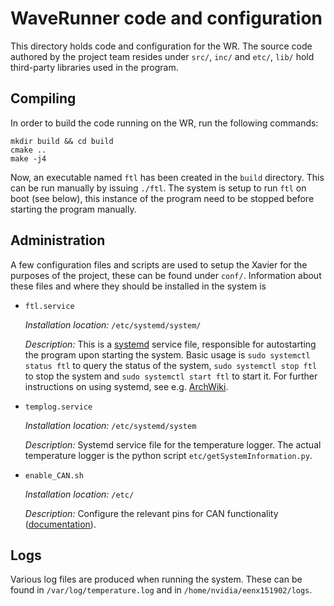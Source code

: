 # WaveRunner code and configuration

This directory holds code and configuration for the WR. The source code authored by the project team resides under `src/`, `inc/` and `etc/`,
`lib/` hold third-party libraries used in the program. 

## Compiling

In order to build the code running on the WR, run the following commands:

```
mkdir build && cd build
cmake ..
make -j4
```

Now, an executable named `ftl` has been created in the `build` directory. This can be run manually by issuing `./ftl`.
The system is setup to run `ftl` on boot (see below), this instance of the program need to be stopped before starting the program
manually.

## Administration

A few configuration files and scripts are used to setup the Xavier for the purposes of the project, these can be found under
`conf/`. Information about these files and where they should be installed in the system is 

- `ftl.service`
  
  *Installation location:* `/etc/systemd/system/`
  
  *Description:* This is a [systemd](https://www.freedesktop.org/wiki/Software/systemd/) service file, responsible for autostarting
  the program upon starting the system. Basic usage is `sudo systemctl status ftl` to query the status of the system, 
  `sudo systemctl stop ftl` to stop the system and `sudo systemctl start ftl` to start it.
  For further instructions on using systemd, see e.g. [ArchWiki](https://wiki.archlinux.org/index.php/Systemd).
  
- `templog.service`

  *Installation location:* `/etc/systemd/system`
  
  *Description:* Systemd service file for the temperature logger. The actual temperature logger is the python script
  `etc/getSystemInformation.py`.
  
- `enable_CAN.sh`

  *Installation location:* `/etc/`
  
  *Description:* Configure the relevant pins for CAN functionality ([documentation](https://github.com/hmxf/can_xavier)).

## Logs

Various log files are produced when running the system. These can be found in `/var/log/temperature.log` and in
`/home/nvidia/eenx151902/logs`. 
